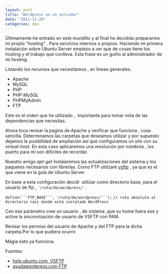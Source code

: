 ```yaml
---
layout: post
title: "Wordpress en un servidor"
date: "2011-11-29"
categories: dev
---
```


Últimamente he entrado en este mundillo y al final he decidido prepararme mi propio "hosting" . Para servicios internos o propios. Haciendo mi primera instalación sobre Ubuntu Server empiezo a ver que de cosas tiene los hosting y el trabajo que conlleva. Esta frase es un guiño al administrador de mi hosting.

Listando los recursos que necesitamos , en lineas generales.

- Apache
- MySQL
- PHP
- PHP-MySQL
- PHPMyAdmin
- FTP

Este es el orden que he utilizado ,  importante para tomar nota de las dependencias que necesitas.

Ahora toca revisar la pagina de Apache y verificar que funciona , cosa sencilla. Determinamos las carpetas que deseamos utilizar y por supuesto dejamos la posibilidad de ampliación así que configuramos un _site_ con su _virtual-host_. En esta caso aplicaremos una resolución por nombres , los puerto para mí son difíciles de recordar.

Nuestro amigo _apt-get_ instalaremos las actualizaciones del sistema y los paquetes necesarios con librerías. Como FTP utilizaré [vsftp](https://help.ubuntu.com/11.10/serverguide/C/ftp-server.html "VSFTP - Guía Ubuntu Server") , ya que es el que viene en la guía de Ubuntu Server.

En base a esta configuración decidí  utilizar como directorio base, para el usuario de ftp , `'/ruta/de/wordpress/'.`

`define(``'FTP_BASE'``,` `'/ruta/de/wordpress/'``);` `// ruta absoluta al directorio raiz donde está instalado WordPress`

Con ese parámetro cree un usuario , de sistema ,que su home fuera ese y active la sincronización de usuario de VSFTP con PAM.

Revisar los permiso del usuario de Apache y del FTP para la dicha carpeta.Por lo que pudiera ocurrir.

Mágia esto ya funciona.

Fuentes:

- [help.ubuntu.com  VSFTP](https://help.ubuntu.com/11.10/serverguide/C/ftp-server.html "VSFTP - Guía Ubuntu Server")
- [ayudawordpress.com FTP](https://ayudawordpress.com/instalar-plugins-y-temas-sin-poner-datos-de-ftp/ "AyudaWordpress FTP")
